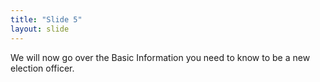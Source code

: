 ```yaml
---
title: "Slide 5"
layout: slide
---
```

We will now go over the Basic Information you need to know to be a new election officer.